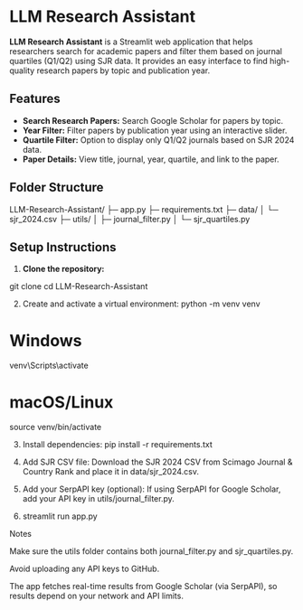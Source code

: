 # LLM Research Assistant
**LLM Research Assistant** is a Streamlit web application that helps researchers search for academic papers and filter them based on journal quartiles (Q1/Q2) using SJR data. It provides an easy interface to find high-quality research papers by topic and publication year.  

## Features
- **Search Research Papers:** Search Google Scholar for papers by topic.  
- **Year Filter:** Filter papers by publication year using an interactive slider.  
- **Quartile Filter:** Option to display only Q1/Q2 journals based on SJR 2024 data.  
- **Paper Details:** View title, journal, year, quartile, and link to the paper.  

## Folder Structure
LLM-Research-Assistant/
├─ app.py
├─ requirements.txt
├─ data/
│ └─ sjr_2024.csv
├─ utils/
│ ├─ journal_filter.py
│ └─ sjr_quartiles.py


## Setup Instructions
1. **Clone the repository:**

git clone <your-repo-url>
cd LLM-Research-Assistant

2. Create and activate a virtual environment:
   python -m venv venv
# Windows
venv\Scripts\activate
# macOS/Linux
source venv/bin/activate

3. Install dependencies:
   pip install -r requirements.txt

4. Add SJR CSV file: Download the SJR 2024 CSV from Scimago Journal & Country Rank
 and place it in data/sjr_2024.csv.

5. Add your SerpAPI key (optional): If using SerpAPI for Google Scholar, add your API key in utils/journal_filter.py.

6. streamlit run app.py

Notes

Make sure the utils folder contains both journal_filter.py and sjr_quartiles.py.

Avoid uploading any API keys to GitHub.

The app fetches real-time results from Google Scholar (via SerpAPI), so results depend on your network and API limits.
